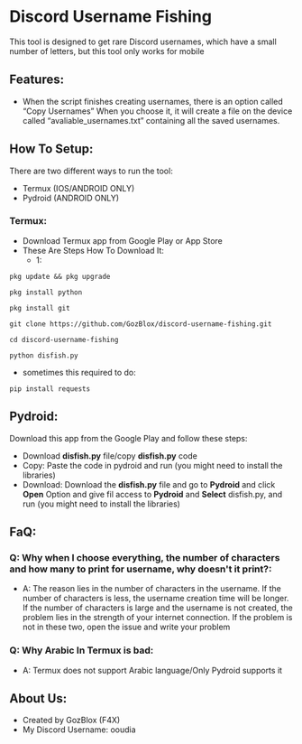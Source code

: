 # Discord Username Fishing
This tool is designed to get rare Discord usernames, which have a small number of letters, but this tool only works for mobile

## Features:
- When the script finishes creating usernames, there is an option called “Copy Usernames” When you choose it, it will create a file on the device called “avaliable_usernames.txt” containing all the saved usernames. 

## How To Setup:
There are two different ways to run the tool:
- Termux (IOS/ANDROID ONLY)
- Pydroid (ANDROID ONLY)

### Termux:
- Download Termux app from Google Play or App Store 
- These Are Steps How To Download It:
  - 1:
```
pkg update && pkg upgrade
```

```
pkg install python
```

```
pkg install git
```

```
git clone https://github.com/GozBlox/discord-username-fishing.git
```

```
cd discord-username-fishing
```

```
python disfish.py
```

- sometimes this required to do:
```
pip install requests
```
## Pydroid:
Download this app from the Google Play and follow these steps:
- Download **disfish.py** file/copy **disfish.py** code
- Copy: Paste the code in pydroid and run (you might need to install the libraries)
- Download: Download the **disfish.py** file and go to **Pydroid** and click **Open** Option and give fil access to **Pydroid** and **Select** disfish.py, and run (you might need to install the libraries)

## FaQ:
### Q: Why when I choose everything, the number of characters and how many to print for username, why doesn't it print?:
- A: The reason lies in the number of characters in the username. If the number of characters is less, the username creation time will be longer. If the number of characters is large and the username is not created, the problem lies in the strength of your internet connection. If the problem is not in these two, open the issue and write your problem
### Q: Why Arabic In Termux is bad:
- A: Termux does not support Arabic language/Only Pydroid supports it

## About Us:
- Created by GozBlox (F4X)
- My Discord Username: ooudia